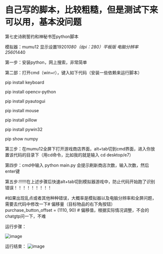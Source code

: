 # 自己写的脚本，比较粗糙，但是测试下来可以用，基本没问题


第七史诗刷誓约和神秘书签python脚本


模拟器：mumu12    显示设置1920*1080（dpi：280）平板版  电脑分辨率2560*1440


第一步：安装python，网上搜索，非常简单


第二部：打开cmd（win+r），键入如下代码（安装一些依赖来运行脚本）


pip install keyboard


pip install opencv-python


pip install pyautogui


pip install mouse


pip install pillow


pip install pywin32


pip show numpy


第三步：在mumu12全屏下打开游戏商店界面，alt+tab切到cmd界面，进入你放置该代码的目录下（用cd命令，比如我的就是输入 cd desktop/e7）


第四步：cmd中输入 python main.py     会提示刷新商店次数，输入次数，然后enter键


第五步:!!!!!!在上述步骤后快速alt+tab切到模拟器游戏中，防止代码开始跑了识别错误！！！！！！！！！


#如果出现乱点或者其他种种错误，大概率是模拟器以及电脑分辨率和全屏问题，需要去代码中修改一下# 偏移量（目标物品的右下角按钮）purchase_button_offset = (1110, 90)  # 偏移值，根据实际情况调整，不会的chatgtp问一下，不难


运行步骤：

![image](https://github.com/user-attachments/assets/bcfb5774-9d48-4b4a-b3d7-08b3d5a57ecf)

运行结束：
![image](https://github.com/user-attachments/assets/14718d61-3bae-4a0d-9c1b-a42478a5488a)
